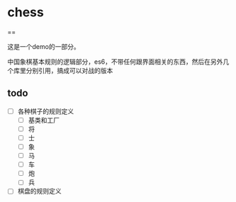 # chess
==

这是一个demo的一部分。

中国象棋基本规则的逻辑部分，es6，不带任何跟界面相关的东西，然后在另外几个库里分别引用，搞成可以对战的版本

## todo

- [ ] 各种棋子的规则定义
  - [ ] 基类和工厂
  - [ ] 将
  - [ ] 士
  - [ ] 象
  - [ ] 马
  - [ ] 车
  - [ ] 炮
  - [ ] 兵
- [ ] 棋盘的规则定义
